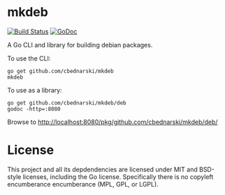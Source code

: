 # mkdeb

[![Build Status](https://travis-ci.org/cbednarski/mkdeb.svg?branch=master)](https://travis-ci.org/cbednarski/mkdeb)
[![GoDoc](https://godoc.org/github.com/cbednarski/mkdeb/deb?status.svg)](https://godoc.org/github.com/cbednarski/mkdeb/deb)

A Go CLI and library for building debian packages.

To use the CLI:

    go get github.com/cbednarski/mkdeb
    mkdeb

To use as a library:

    go get github.com/cbednarski/mkdeb/deb
    godoc -http=:8080

Browse to <http://localhost:8080/pkg/github.com/cbednarski/mkdeb/deb/>

# License

This project and all its depdendencies are licensed under MIT and BSD-style licenses, including the Go license. Specifically there is no copyleft encumberance encumberance (MPL, GPL, or LGPL).
